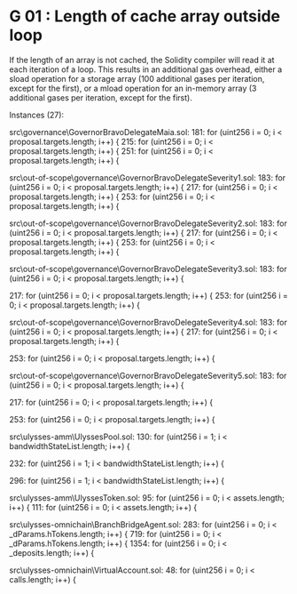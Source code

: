 # G 01 : Length of cache array outside loop

If the length of an array is not cached, the Solidity compiler will read it at each iteration of a loop. This results in an additional gas overhead, either a sload operation for a storage array (100 additional gases per iteration, except for the first), or a mload operation for an in-memory array (3 additional gases per iteration, except for the first).

Instances (27):

src\governance\GovernorBravoDelegateMaia.sol:
  181:         for (uint256 i = 0; i < proposal.targets.length; i++) {
  215:         for (uint256 i = 0; i < proposal.targets.length; i++) {
  251:         for (uint256 i = 0; i < proposal.targets.length; i++) {


src\out-of-scope\governance\GovernorBravoDelegateSeverity1.sol:
  183:         for (uint256 i = 0; i < proposal.targets.length; i++) {
  217:         for (uint256 i = 0; i < proposal.targets.length; i++) {
  253:         for (uint256 i = 0; i < proposal.targets.length; i++) {
 

src\out-of-scope\governance\GovernorBravoDelegateSeverity2.sol:
  183:         for (uint256 i = 0; i < proposal.targets.length; i++) {
  217:         for (uint256 i = 0; i < proposal.targets.length; i++) {
  253:         for (uint256 i = 0; i < proposal.targets.length; i++) {


src\out-of-scope\governance\GovernorBravoDelegateSeverity3.sol:
  183:         for (uint256 i = 0; i < proposal.targets.length; i++) {

  217:         for (uint256 i = 0; i < proposal.targets.length; i++) {
  253:         for (uint256 i = 0; i < proposal.targets.length; i++) {

src\out-of-scope\governance\GovernorBravoDelegateSeverity4.sol:
  183:         for (uint256 i = 0; i < proposal.targets.length; i++) {
  217:         for (uint256 i = 0; i < proposal.targets.length; i++) {
 
  253:         for (uint256 i = 0; i < proposal.targets.length; i++) {

src\out-of-scope\governance\GovernorBravoDelegateSeverity5.sol:
  183:         for (uint256 i = 0; i < proposal.targets.length; i++) {

  217:         for (uint256 i = 0; i < proposal.targets.length; i++) {

  253:         for (uint256 i = 0; i < proposal.targets.length; i++) {
  

src\ulysses-amm\UlyssesPool.sol:
  130:         for (uint256 i = 1; i < bandwidthStateList.length; i++) {
  
  232:         for (uint256 i = 1; i < bandwidthStateList.length; i++) {
  
  296:         for (uint256 i = 1; i < bandwidthStateList.length; i++) {
  
src\ulysses-amm\UlyssesToken.sol:
   95:         for (uint256 i = 0; i < assets.length; i++) {
  111:         for (uint256 i = 0; i < assets.length; i++) {

src\ulysses-omnichain\BranchBridgeAgent.sol:
   283:         for (uint256 i = 0; i < _dParams.hTokens.length; i++) {
   719:         for (uint256 i = 0; i < _dParams.hTokens.length; i++) {
  1354:         for (uint256 i = 0; i < _deposits.length; i++) {

src\ulysses-omnichain\VirtualAccount.sol:
  48:         for (uint256 i = 0; i < calls.length; i++) {

